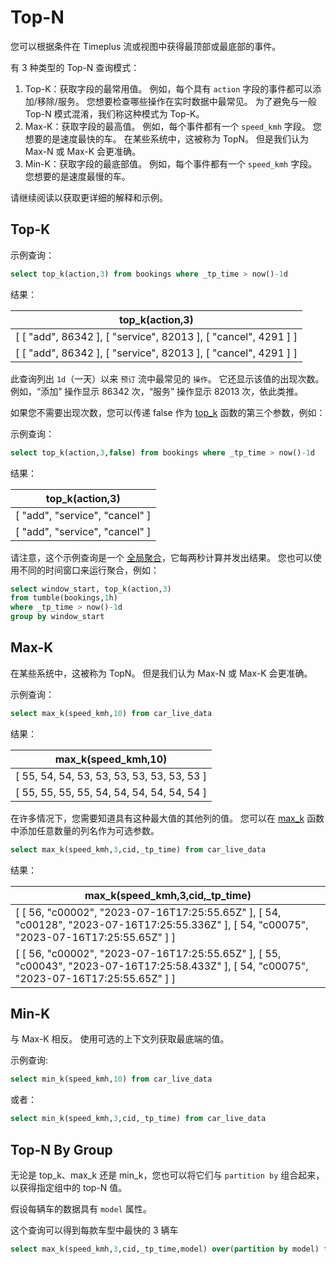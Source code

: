 # Top-N

您可以根据条件在 Timeplus 流或视图中获得最顶部或最底部的事件。

有 3 种类型的 Top-N 查询模式：

1. Top-K：获取字段的最常用值。 例如，每个具有 `action` 字段的事件都可以添加/移除/服务。 您想要检查哪些操作在实时数据中最常见。 为了避免与一般 Top-N 模式混淆，我们称这种模式为 Top-K。
2. Max-K：获取字段的最高值。 例如，每个事件都有一个 `speed_kmh` 字段。 您想要的是速度最快的车。 在某些系统中，这被称为 TopN。 但是我们认为 Max-N 或 Max-K 会更准确。
3. Min-K：获取字段的最底部值。 例如，每个事件都有一个 `speed_kmh` 字段。 您想要的是速度最慢的车。

请继续阅读以获取更详细的解释和示例。

## Top-K

示例查询：

```sql
select top_k(action,3) from bookings where _tp_time > now()-1d
```

结果：

| top_k(action,3)                                                |
| -------------------------------------------------------------- |
| [ [ "add", 86342 ], [ "service", 82013 ], [ "cancel", 4291 ] ] |
| [ [ "add", 86342 ], [ "service", 82013 ], [ "cancel", 4291 ] ] |

此查询列出 `1d`（一天）以来 `预订` 流中最常见的 `操作`。 它还显示该值的出现次数。 例如，“添加” 操作显示 86342 次，“服务” 操作显示 82013 次，依此类推。

如果您不需要出现次数，您可以传递 false 作为 [top_k](functions_for_agg#top_k) 函数的第三个参数，例如：

示例查询：

```sql
select top_k(action,3,false) from bookings where _tp_time > now()-1d
```

结果：

| top_k(action,3)                |
| ------------------------------ |
| [ "add", "service", "cancel" ] |
| [ "add", "service", "cancel" ] |

请注意，这个示例查询是一个 [全局聚合](query-syntax#global)，它每两秒计算并发出结果。 您也可以使用不同的时间窗口来运行聚合，例如：

```sql
select window_start, top_k(action,3) 
from tumble(bookings,1h) 
where _tp_time > now()-1d 
group by window_start
```

## Max-K

在某些系统中，这被称为 TopN。 但是我们认为 Max-N 或 Max-K 会更准确。

示例查询：

```sql
select max_k(speed_kmh,10) from car_live_data
```

结果：

| max_k(speed_kmh,10)                      |
| ------------------------------------------ |
| [ 55, 54, 54, 53, 53, 53, 53, 53, 53, 53 ] |
| [ 55, 55, 55, 55, 54, 54, 54, 54, 54, 54 ] |

在许多情况下，您需要知道具有这种最大值的其他列的值。 您可以在 [max_k](functions_for_agg#max_k) 函数中添加任意数量的列名作为可选参数。

```sql
select max_k(speed_kmh,3,cid,_tp_time) from car_live_data
```

结果：

| max_k(speed_kmh,3,cid,_tp_time)                                                                                                        |
| ------------------------------------------------------------------------------------------------------------------------------------------ |
| [ [ 56, "c00002", "2023-07-16T17:25:55.65Z" ], [ 54, "c00128", "2023-07-16T17:25:55.336Z" ], [ 54, "c00075", "2023-07-16T17:25:55.65Z" ] ] |
| [ [ 56, "c00002", "2023-07-16T17:25:55.65Z" ], [ 55, "c00043", "2023-07-16T17:25:58.433Z" ], [ 54, "c00075", "2023-07-16T17:25:55.65Z" ] ] |

## Min-K

与 Max-K 相反。 使用可选的上下文列获取最底端的值。

示例查询:

```sql
select min_k(speed_kmh,10) from car_live_data
```

或者：

```sql
select min_k(speed_kmh,3,cid,_tp_time) from car_live_data
```



## Top-N By Group

无论是 top_k、max_k 还是 min_k，您也可以将它们与 `partition by` 组合起来，以获得指定组中的 top-N 值。

假设每辆车的数据具有 `model` 属性。

这个查询可以得到每款车型中最快的 3 辆车

```sql
select max_k(speed_kmh,3,cid,_tp_time,model) over(partition by model) from car_live_data
```

